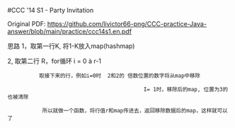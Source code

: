  #CCC '14 S1 - Party Invitation
 
Original PDF:  https://github.com/livictor66-png/CCC-practice-Java-answer/blob/main/practice/ccc14s1.en.pdf
 
 思路
1，取第一行K, 将1-K放入map(hashmap)

2,   取第二行 R，for循环 i = 0  à  r-1

              取接下来的行，例如i=0时  2和2的 倍数位置的数字将从map中移除

                                               I= 1时，移除后的map, 位置为3的也被清除

               所以就做一个函数，将行值r和map传进去，返回移除数据后的map，这样就可以了


